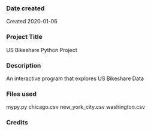 ### Date created
Created 2020-01-06

### Project Title
US Bikeshare Python Project

### Description
An interactive program that explores US Bikeshare Data

### Files used
mypy.py
chicago.csv
new_york_city.csv
washington.csv

### Credits


